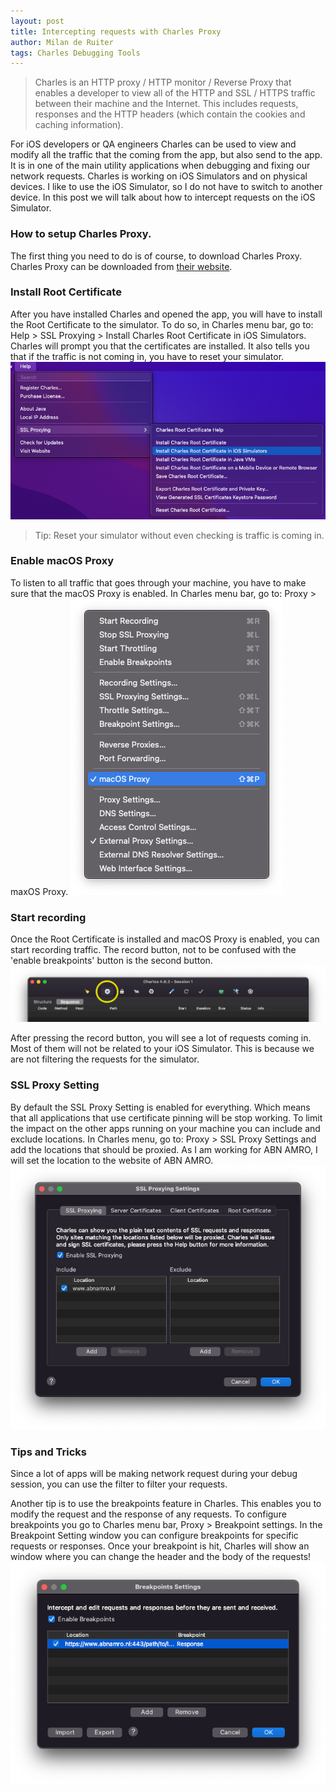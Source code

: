```yaml
---
layout: post
title: Intercepting requests with Charles Proxy
author: Milan de Ruiter
tags: Charles Debugging Tools
---
```


> Charles is an HTTP proxy / HTTP monitor / Reverse Proxy that enables a developer to view all of the HTTP and SSL / HTTPS traffic between their machine and the Internet. This includes requests, responses and the HTTP headers (which contain the cookies and caching information). 

For iOS developers or QA engineers Charles can be used to view and modify all the traffic that the coming from the app, but also send to the app. It is in one of the main utility applications when debugging and fixing our network requests. Charles is working on iOS Simulators and on physical devices. I like to use the iOS Simulator, so I do not have to switch to another device. In this post we will talk about how to intercept requests on the iOS Simulator.

### How to setup Charles Proxy.
The first thing you need to do is of course, to download Charles Proxy. Charles Proxy can be downloaded from [their website](https://www.charlesproxy.com/download). 

### Install Root Certificate
After you have installed Charles and opened the app, you will have to install the Root Certificate to the simulator. To do so, in Charles menu bar, go to: Help > SSL Proxying > Install Charles Root Certificate in iOS Simulators. Charles will prompt you that the certificates are installed. It also tells you that if the traffic is not coming in, you have to reset your simulator. 
![Charles macOS proxy](/assets/intercepting-requests-with-charles-proxy/charles-install-certificates.png)

> Tip: Reset your simulator without even checking is traffic is coming in.

### Enable macOS Proxy
To listen to all traffic that goes through your machine, you have to make sure that the macOS Proxy is enabled. In Charles menu bar, go to: Proxy > maxOS Proxy. 
![Charles macOS proxy](/assets/intercepting-requests-with-charles-proxy/charles-macos-proxy.png)

### Start recording
Once the Root Certificate is installed and macOS Proxy is enabled, you can start recording traffic. The record button, not to be confused with the 'enable breakpoints' button is the second button.
![Charles record button](/assets/intercepting-requests-with-charles-proxy/charles-record-button.png)

After pressing the record button, you will see a lot of requests coming in. Most of them will not be related to your iOS Simulator. This is because we are not filtering the requests for the simulator.

### SSL Proxy Setting
By default the SSL Proxy Setting is enabled for everything. Which means that all applications that use certificate pinning will be stop working. To limit the impact on the other apps running on your machine you can include and exclude locations. In Charles menu, go to: Proxy > SSL Proxy Settings and add the locations that should be proxied. As I am working for ABN AMRO, I will set the location to the website of ABN AMRO.
![Charles SSL proxy settings](/assets/intercepting-requests-with-charles-proxy/charles-ssl-proxy-settings.png)

### Tips and Tricks
Since a lot of apps will be making network request during your debug session, you can use the filter to filter your requests. 

Another tip is to use the breakpoints feature in Charles. This enables you to modify the request and the response of any requests. To configure breakpoints you go to Charles menu bar, Proxy > Breakpoint settings. In the Breakpoint Setting window you can configure breakpoints for specific requests or responses. Once your breakpoint is hit, Charles will show an window where you can change the header and the body of the requests!
![Charles breakpoint settings](/assets/intercepting-requests-with-charles-proxy/charles-breakpoint-settings.png)